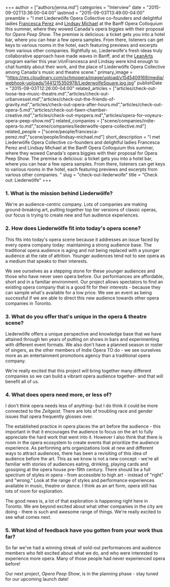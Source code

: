 +++
author = ["authors/jenna.md"]
categories = "Interview"
date = "2015-09-02T13:36:00-04:00"
lastmod = "2015-09-03T13:49:00-04:00"
preamble = "I met Liederwölfe Opera Collective co-founders and delightful ladies [Francesca Perez](/scene/people/francesca-perez/) and [Lindsay Michael](/scene/people/lindsay-michael/) at the Banff Opera Colloquium this summer, where they wowed Canada's opera biggies with their proposal for *Opera Peep Show*. The premise is delicious: a ticket gets you into a hotel bar, where you can hear a few opera samples. From there, listeners can get keys to various rooms in the hotel, each featuring previews and excerpts from various other companies. Rightfully so, Liederwolfe's fresh ideas truly collaborative approach have made waves in Banff, and at the [LeanArts](http://www.leanperformingarts.com/) program earlier this year.\n\nFrancesca and Lindsay were kind enough to chat humbly about their work, and the place of  Liederwölfe Opera Collective among Canada's music and theatre scene."
primary_image = "https://res.cloudinary.com/schmopera/image/upload/v1545409169/media/webhook-uploads/1441215350978/LiederwolfeSquare.jpg.jpg"
publishDate = "2015-09-03T12:26:00-04:00"
related_articles = ["articles/check-out-loose-tea-music-theatre.md","articles/check-out-urbanvessel.md","articles/check-out-the-friends-of-gravity.md","articles/check-out-opera-after-hours.md","articles/check-out-opera-5.md","articles/check-out-fawn-chamber-creative.md","articles/check-out-myopera.md","articles/opera-for-voyeurs-opera-peep-show.md"]
related_companies = ["scene/companies/indie-opera-to.md","scene/companies/liederwolfe-opera-collective.md"]
related_people = ["scene/people/francesca-perez.md","scene/people/lindsay-michael.md"]
short_description = "I met Liederwölfe Opera Collective co-founders and delightful ladies Francesca Perez and Lindsay Michael at the Banff Opera Colloquium this summer, where they wowed Canada&#039;s opera biggies with their proposal for Opera Peep Show. The premise is delicious: a ticket gets you into a hotel bar, where you can hear a few opera samples. From there, listeners can get keys to various rooms in the hotel, each featuring previews and excerpts from various other companies. "
slug = "check-out-liederwolfe"
title = "Check out: Liederwölfe"
+++

### 1. What is the mission behind Liederwölfe?

We're an audience-centric company. Lots of companies are making ground-breaking art, putting together top tier versions of classic operas, our focus is trying to create new and fun audience experiences. 

### 2. How does Liederwölfe fit into today's opera scene?

This fits into today's opera scene because it addresses an issue faced by every opera company today: maintaining a strong audience base. The traditional opera audience is aging and not being replaced with a younger audience at the rate of attrition. Younger audiences tend not to see opera as a medium that speaks to their interests.

We see ourselves as a stepping stone for these younger audiences and those who have never seen opera before. Our performances are affordable, short and in a familiar environment. Our project allows spectators to find an existing opera company that is  a good fit for their interests - because they can sample what's available for a low price. We see an event as being successful if we are able to direct this new audience towards other opera companies in Toronto.

### 3. What do you offer that's unique in the opera & theatre scene?

Liederwölfe offers a unique perspective and knowledge base that we have attained through ten years of putting on shows in bars and experimenting with different event formats. We also don't have a planned season or roster of singers, as the other members of Indie Opera TO do - we see ourselves more as an entertainment promotions agency than a traditional opera company.

We're really excited that this project will bring together many different companies so we can build a vibrant opera audience together- and that will benefit all of us. 

### 4. What does opera need more, or less of?

I don't think opera needs less of anything- but I do think it could be more connected to the *Zeitgeist*. There are lots of troubling race and gender issues that opera frequently glosses over.

The established practice in opera places the art before the audience - this important in that it encourages the audience to focus on the art to fully appreciate the hard work that went into it. However I also think that there is room in the opera ecosystem to create events that prioritize the audience experience. As performing arts organizations look at new and different ways to attract audiences, there has been a revisiting of this idea of audience before the art. This as we know is not a new concept - we're all familiar with stories of audiences eating, drinking, playing cards and gossiping at the opera house pre-19th century. There should be a full spectrum of styles in opera - from accessible to high art - instead of "right" and "wrong." Look at the range of styles and performance experiences available in music, theatre or dance. I think as an art form, opera still has lots of room for exploration.

The good news is, a lot of that exploration is happening right here in Toronto. We are beyond excited about what other companies in the city are doing - there is such and awesome range of things. We're really excited to see what comes next.

### 5. What kind of feedback have you gotten from your work thus far?

So far we've had a winning streak of sold-out performances and audience members who felt excited about what we do, and who were interested to experience more opera. Many of those people had never experienced opera before! 

Our next project, *Opera Peep Show*, is in the planning phase - stay tuned for our upcoming launch date!
